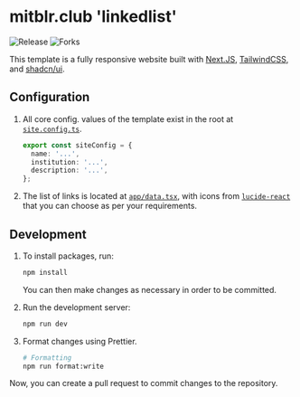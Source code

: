 # mitblr.club 'linkedlist'

![Release](https://img.shields.io/github/v/release/mitblr-club/linkedlist)
![Forks](https://img.shields.io/github/forks/mitblr-club/linkedlist?style=flat)

This template is a fully responsive website built with [Next.JS](https://nextjs.org), [TailwindCSS](https://tailwindcss.com), and [shadcn/ui](https://ui.shadcn.com).

## Configuration

1.  All core config. values of the template exist in the root at [`site.config.ts`](/site.config.ts).

    ```ts
    export const siteConfig = {
      name: '...',
      institution: '...',
      description: '...',
    };
    ```

2.  The list of links is located at [`app/data.tsx`](/app/data.tsx), with icons from [`lucide-react`](https://lucide.dev/icons/) that you can choose as per your requirements.

## Development

1. To install packages, run:

   ```bash
   npm install
   ```

   You can then make changes as necessary in order to be committed.

2. Run the development server:

   ```bash
   npm run dev
   ```

3. Format changes using Prettier.

   ```bash
   # Formatting
   npm run format:write
   ```

Now, you can create a pull request to commit changes to the repository.
